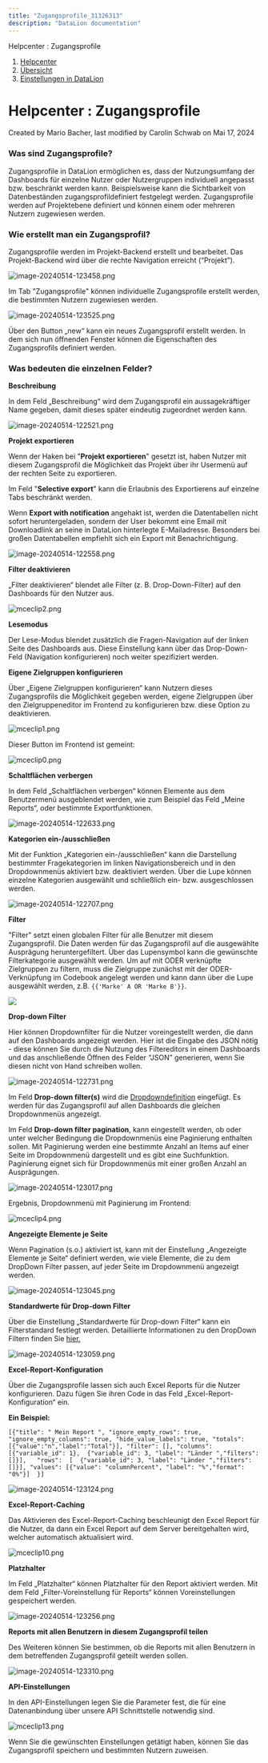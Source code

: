```yaml
---
title: "Zugangsprofile_31326313"
description: "DataLion documentation"
---
```


Helpcenter : Zugangsprofile  

1.  [Helpcenter](index.html)
2.  [Übersicht](2982609.html)
3.  [Einstellungen in DataLion](Einstellungen-in-DataLion_3539137.html)

# Helpcenter : Zugangsprofile

Created by Mario Bacher, last modified by Carolin Schwab on Mai 17, 2024

### **Was sind Zugangsprofile?**

Zugangsprofile in DataLion ermöglichen es, dass der Nutzungsumfang der Dashboards für einzelne Nutzer oder Nutzergruppen individuell angepasst bzw. beschränkt werden kann. Beispielsweise kann die Sichtbarkeit von Datenbeständen zugangsprofildefiniert festgelegt werden. Zugangsprofile werden auf Projektebene definiert und können einem oder mehreren Nutzern zugewiesen werden. 

### **Wie erstellt man ein Zugangsprofil?**

Zugangsprofile werden im Projekt-Backend erstellt und bearbeitet. Das Projekt-Backend wird über die rechte Navigation erreicht (“Projekt”). 

![image-20240514-123458.png](/img/31522817.png?width=293)

Im Tab "Zugangsprofile" können individuelle Zugangsprofile erstellt werden, die bestimmten Nutzern zugewiesen werden. 

![image-20240514-123525.png](/img/31260789.png?width=760)

Über den Button „new“ kann ein neues Zugangsprofil erstellt werden. In dem sich nun öffnenden Fenster können die Eigenschaften des Zugangsprofils definiert werden. 

### **Was bedeuten die einzelnen Felder?**

**Beschreibung**

In dem Feld „Beschreibung“ wird dem Zugangsprofil ein aussagekräftiger Name gegeben, damit dieses später eindeutig zugeordnet werden kann. 

![image-20240514-122521.png](/img/31260758.png?width=776)

**Projekt exportieren**

Wenn der Haken bei "**Projekt exportieren**" gesetzt ist, haben Nutzer mit diesem Zugangsprofil die Möglichkeit das Projekt über ihr Usermenü auf der rechten Seite zu exportieren.

Im Feld "**Selective export**" kann die Erlaubnis des Exportierens auf einzelne Tabs beschränkt werden.

Wenn **Export with notification** angehakt ist, werden die Datentabellen nicht sofort heruntergeladen, sondern der User bekommt eine Email mit Downloadlink an seine in DataLion hinterlegte E-Mailadresse. Besonders bei großen Datentabellen empfiehlt sich ein Export mit Benachrichtigung.   

![image-20240514-122558.png](/img/31260765.png?width=760)

**Filter deaktivieren**

„Filter deaktivieren“ blendet alle Filter (z. B. Drop-Down-Filter) auf den Dashboards für den Nutzer aus.

![mceclip2.png](/img/31326356.png?width=250)

**Lesemodus**

Der Lese-Modus blendet zusätzlich die Fragen-Navigation auf der linken Seite des Dashboards aus. Diese Einstellung kann über das Drop-Down-Feld (Navigation konfigurieren) noch weiter spezifiziert werden.

**Eigene Zielgruppen konfigurieren**

Über „Eigene Zielgruppen konfigurieren“ kann Nutzern dieses Zugangsprofils die Möglichkeit gegeben werden, eigene Zielgruppen über den Zielgruppeneditor im Frontend zu konfigurieren bzw. diese Option zu deaktivieren.

![mceclip1.png](/img/31326362.png?width=392)

Dieser Button im Frontend ist gemeint:

![mceclip0.png](/img/31326350.png?width=250)

**Schaltflächen verbergen**

In dem Feld „Schaltflächen verbergen“ können Elemente aus dem Benutzermenü ausgeblendet werden, wie zum Beispiel das Feld „Meine Reports“, oder bestimmte Exportfunktionen.

![image-20240514-122633.png](/img/31260771.png?width=760)

**Kategorien ein-/ausschließen** 

Mit der Funktion „Kategorien ein-/ausschließen“ kann die Darstellung bestimmter Fragekategorien im linken Navigationsbereich und in den Dropdownmenüs aktiviert bzw. deaktiviert werden. Über die Lupe können einzelne Kategorien ausgewählt und schließlich ein- bzw. ausgeschlossen werden. 

![image-20240514-122707.png](/img/31359053.png?width=632)

**Filter**

"Filter" setzt einen globalen Filter für alle Benutzer mit diesem Zugangsprofil. Die Daten werden für das Zugangsprofil auf die ausgewählte Ausprägung heruntergefiltert. Über das Lupensymbol kann die gewünschte Filterkategorie ausgewählt werden. Um auf mit ODER verknüpfte Zielgruppen zu filtern, muss die Zielgruppe zunächst mit der ODER-Verknüpfung im Codebook angelegt werden und kann dann über die Lupe ausgewählt werden, z.B. `{{'Marke' A OR 'Marke B'}}`.

![](/img/31326379?width=250)

**Drop-down Filter**

Hier können Dropdownfilter für die Nutzer voreingestellt werden, die dann auf den Dashboards angezeigt werden. Hier ist die Eingabe des JSON nötig - diese können Sie durch die Nutzung des Filtereditors in einem Dashboards und das anschließende Öffnen des Felder “JSON” generieren, wenn Sie diesen nicht von Hand schreiben wollen.

![image-20240514-122731.png](/img/31326334.png?width=760)

Im Feld **Drop-down filter(s)** wird die [Dropdowndefinition](https://datalion.atlassian.net/servicedesk/customer/portal/1/article/9240579) eingefügt. Es werden für das Zugangsprofil auf allen Dashboards die gleichen Dropdownmenüs angezeigt. 

Im Feld **Drop-down filter pagination**, kann eingestellt werden, ob oder unter welcher Bedingung die Dropdownmenüs eine Paginierung enthalten sollen. Mit Paginierung werden eine bestimmte Anzahl an Items auf einer Seite im Dropdownmenü dargestellt und es gibt eine Suchfunktion. Paginierung eignet sich für Dropdownmenüs mit einer großen Anzahl an Ausprägungen. 

![image-20240514-123017.png](/img/31227998.png?width=546)

Ergebnis, Dropdownmenü mit Paginierung im Frontend:

![mceclip4.png](/img/31326385.png?width=250)

**Angezeigte Elemente je Seite**

Wenn Pagination (s.o.) aktiviert ist, kann mit der Einstellung „Angezeigte Elemente je Seite“ definiert werden, wie viele Elemente, die zu dem DropDown Filter passen, auf jeder Seite im Dropdownmenü angezeigt werden.

![image-20240514-123045.png](/img/31326341.png?width=760)

**Standardwerte für Drop-down Filter**

Über die Einstellung „Standardwerte für Drop-down Filter“ kann ein Filterstandard festlegt werden. Detaillierte Informationen zu den DropDown Filtern finden Sie [hier.](https://datalion.atlassian.net/servicedesk/customer/portal/1/article/9240579)

![image-20240514-123059.png](/img/31260783.png?width=760)

**Excel-Report-Konfiguration**

Über die Zugangsprofile lassen sich auch Excel Reports für die Nutzer konfigurieren. Dazu fügen Sie ihren Code in das Feld „Excel-Report-Konfiguration“ ein.

**Ein Beispiel:**

```
[{"title": " Mein Report ", "ignore_empty_rows": true, "ignore_empty_columns": true, "hide_value_labels": true, "totals":[{"value":"n","label":"Total"}], "filter": [], "columns": [{"variable_id": 1},  {"variable_id": 3, "label": "Länder ","filters": []}],   "rows":  [  {"variable_id": 3, "label": "Länder ","filters": []}], "values": [{"value": "columnPercent", "label": "%","format": "0%"}]  }]
```

![image-20240514-123124.png](/img/31359064.png?width=760)

**Excel-Report-Caching**

Das Aktivieren des Excel-Report-Caching beschleunigt den Excel Report für die Nutzer, da dann ein Excel Report auf dem Server bereitgehalten wird, welcher automatisch aktualisiert wird.

![mceclip10.png](/img/31326391.png?width=250)

**Platzhalter**

Im Feld „Platzhalter“ können Platzhalter für den Report aktiviert werden. Mit dem Feld „Filter-Voreinstellung für Reports“ können Voreinstellungen gespeichert werden.

![image-20240514-123256.png](/img/31293569.png?width=654)

**Reports mit allen Benutzern in diesem Zugangsprofil teilen**

Des Weiteren können Sie bestimmen, ob die Reports mit allen Benutzern in dem betreffenden Zugangsprofil geteilt werden sollen.

![image-20240514-123310.png](/img/31293577.png?width=505)

**API-Einstellungen**  

In den API-Einstellungen legen Sie die Parameter fest, die für eine Datenanbindung über unsere API Schnittstelle notwendig sind.

![mceclip13.png](/img/31326397.png?width=732)

Wenn Sie die gewünschten Einstellungen getätigt haben, können Sie das Zugangsprofil speichern und bestimmten Nutzern zuweisen.
